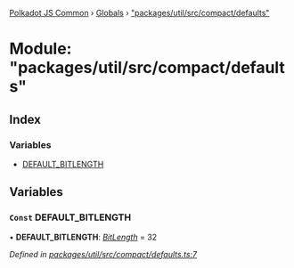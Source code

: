 [Polkadot JS Common](../README.md) › [Globals](../globals.md) › ["packages/util/src/compact/defaults"](_packages_util_src_compact_defaults_.md)

# Module: "packages/util/src/compact/defaults"

## Index

### Variables

* [DEFAULT_BITLENGTH](_packages_util_src_compact_defaults_.md#const-default_bitlength)

## Variables

### `Const` DEFAULT_BITLENGTH

• **DEFAULT_BITLENGTH**: *[BitLength](_packages_util_src_compact_types_.md#bitlength)* = 32

*Defined in [packages/util/src/compact/defaults.ts:7](https://github.com/polkadot-js/common/blob/0d03eac3/packages/util/src/compact/defaults.ts#L7)*
